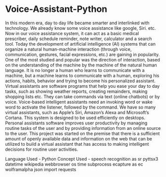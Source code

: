 # Voice-Assistant-Python

In this modern era, day to day life became smarter and interlinked with technology. We already know some voice assistance like google, Siri. etc. 
Now in our voice assistance system, it can act as a basic medical prescriber, daily schedule reminder, note writer, calculator and a search tool. 
Today the development of artificial intelligence (AI) systems that can organize a natural human-machine interaction 
(through voice, communication, gestures, facial expressions, etc.) are gaining in popularity. 
One of the most studied and popular was the direction of interaction, based on the understanding of the machine by the machine of the natural human language. 
It is no longer a human who learns to communicate with a machine, but a machine learns to communicate with a human, exploring his actions, habits, 
behavior and trying to become his personalized assistant. Virtual assistants are software programs that help you ease your day to day tasks, 
such as showing weather reports, creating remainders, making shopping lists etc. They can take commands via text (online chatbots) or by voice. 
Voice-based intelligent assistants need an invoking word or wake word to activate the listener, followed by the command. 
We have so many virtual assistants, such as Apple’s Siri, Amazon’s Alexa and Microsoft’s Cortana. This system is designed to be used efficiently on desktops. 
Personal assistants software improves user productivity by managing routine tasks of the user and by providing information from an online source to the user.
This project was started on the premise that there is a sufficient amount of openly available data and information on the web that can be utilized to build 
a virtual assistant that has access to making intelligent decisions for routine user activities.

Language Used -  Python
Concept Used - speech recognition as sr
 pyttsx3
 datetime
 wikipedia
 webbrowser
          		 os
 		time
 		subprocess
 		ecapture as ec
 		wolframalpha
 		json
import requests
